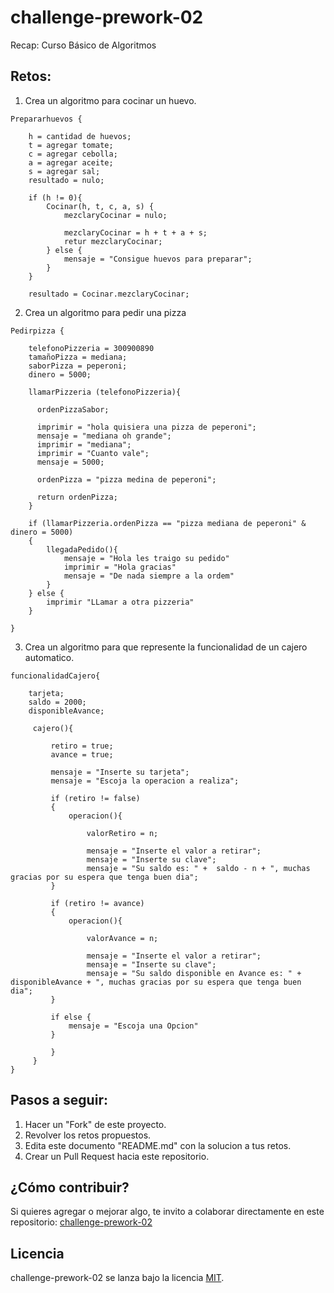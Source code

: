 # challenge-prework-02
Recap: Curso Básico de Algoritmos

## Retos:

1. Crea un algoritmo para cocinar un huevo.

```
Prepararhuevos {

    h = cantidad de huevos;
    t = agregar tomate;
    c = agregar cebolla;
    a = agregar aceite;
    s = agregar sal;
    resultado = nulo;

    if (h != 0){
        Cocinar(h, t, c, a, s) {
            mezclaryCocinar = nulo;

            mezclaryCocinar = h + t + a + s;     
            retur mezclaryCocinar;
        } else {
            mensaje = "Consigue huevos para preparar";
        }
    }

    resultado = Cocinar.mezclaryCocinar;   
```

2. Crea un algoritmo para pedir una pizza

```
Pedirpizza {

    telefonoPizzeria = 300900890
    tamañoPizza = mediana;
    saborPizza = peperoni;
    dinero = 5000;

    llamarPizzeria (telefonoPizzeria){

      ordenPizzaSabor;

      imprimir = "hola quisiera una pizza de peperoni";
      mensaje = "mediana oh grande";
      imprimir = "mediana";
      imprimir = "Cuanto vale";
      mensaje = 5000;

      ordenPizza = "pizza medina de peperoni";

      return ordenPizza;
    }

    if (llamarPizzeria.ordenPizza == "pizza mediana de peperoni" & dinero = 5000)
    {
        llegadaPedido(){
            mensaje = "Hola les traigo su pedido"
            imprimir = "Hola gracias"
            mensaje = "De nada siempre a la ordem"
        }
    } else {
        imprimir "LLamar a otra pizzeria"
    }

}
```

3. Crea un algoritmo para que represente la funcionalidad de un cajero automatico.

```
funcionalidadCajero{

    tarjeta;
    saldo = 2000;
    disponibleAvance;

     cajero(){

         retiro = true;
         avance = true;

         mensaje = "Inserte su tarjeta";
         mensaje = "Escoja la operacion a realiza";

         if (retiro != false)
         {
             operacion(){

                 valorRetiro = n;

                 mensaje = "Inserte el valor a retirar";
                 mensaje = "Inserte su clave";
                 mensaje = "Su saldo es: " +  saldo - n + ", muchas gracias por su espera que tenga buen dia"; 
         }

         if (retiro != avance)
         {
             operacion(){

                 valorAvance = n;

                 mensaje = "Inserte el valor a retirar";
                 mensaje = "Inserte su clave";
                 mensaje = "Su saldo disponible en Avance es: " + disponibleAvance + ", muchas gracias por su espera que tenga buen dia"; 
         }

         if else {
             mensaje = "Escoja una Opcion"
         }

         }  
     }
}
```

## Pasos a seguir:

1. Hacer un "Fork" de este proyecto.
2. Revolver los retos propuestos.
3. Edita este documento "README.md" con la solucion a tus retos.
4. Crear un Pull Request hacia este repositorio.

## ¿Cómo contribuir?

Si quieres agregar o mejorar algo, te invito a colaborar directamente en este repositorio: [challenge-prework-02](https://github.com/platzimaster/challenge-prework-01/)

## Licencia

challenge-prework-02 se lanza bajo la licencia [MIT](https://opensource.org/licenses/MIT).
